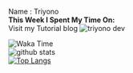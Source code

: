 


Name : Triyono<br>
**This Week I Spent My Time On:**
<br/>
Visit my Tutorial blog
![triyono dev](https://triyono.gitbook.io/tutorial)
<br>

![Waka Time](https://github-readme-stats.vercel.app/api/wakatime?username=nakamurax2&show_icons=true&theme=material-palenight&repo=flutter_model_helper&&show_owner=true)
<br/>
![github stats](https://github-readme-stats.vercel.app/api?username=triyono777&show_icons=true&theme=tokyonight)<br/>
[![Top Langs](https://github-readme-stats.vercel.app/api/top-langs/?username=triyono777&layout=compact)](https://github.com/anuraghazra/github-readme-stats)


<!--


Here are some ideas to get you started:
Here are some ideas to get you started:

- 🔭 I’m currently working on ...
- 🌱 I’m currently learning ...
- 👯 I’m looking to collaborate on ...
- 🤔 I’m looking for help with ...
- 💬 Ask me about ...
- 📫 How to reach me: ...
- 😄 Pronouns: ...
- ⚡ Fun fact: ...
-->
